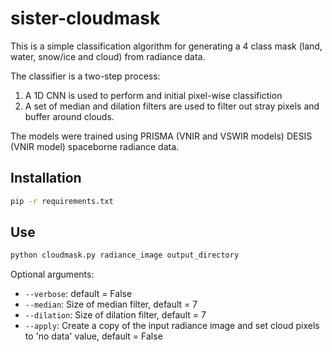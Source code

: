 # sister-cloudmask
This is a simple classification algorithm for generating a 4 class mask (land, water, snow/ice and cloud) from
radiance data.

The classifier is a two-step process:
1. A 1D CNN is used to perform and initial pixel-wise classifiction
2. A set of median and dilation filters are used to filter out stray pixels and buffer around clouds.

The models were trained using PRISMA (VNIR and VSWIR models) DESIS (VNIR model) spaceborne radiance data.

## Installation

```bash
pip -r requirements.txt
```

## Use

```bash
python cloudmask.py radiance_image output_directory
```

Optional arguments:

- `--verbose`: default = False
- `--median`: Size of median filter, default = 7
- `--dilation`: Size of dilation filter, default = 7
- `--apply`: Create a copy of the input radiance image and set cloud pixels to 'no data' value, default = False

